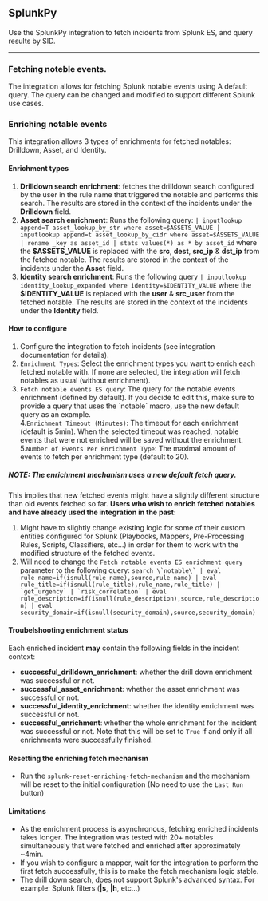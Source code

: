 ## SplunkPy
Use the SplunkPy integration to fetch incidents from Splunk ES, and query results by SID.
***

### Fetching noteble events.
The integration allows for fetching Splunk notable events using A default query. The query can be changed and modified to support different Splunk use cases.

### Enriching notable events
This integration allows 3 types of enrichments for fetched notables: Drilldown, Asset, and Identity.

#### Enrichment types
1. **Drilldown search enrichment**: fetches the drilldown search configured by the user in the rule name that triggered the notable and performs this search. The results are stored in the context of the incidents under the **Drilldown** field.
2. **Asset search enrichment**: Runs the following query:
`| inputlookup append=T asset_lookup_by_str where asset=$ASSETS_VALUE | inputlookup append=t asset_lookup_by_cidr where asset=$ASSETS_VALUE | rename _key as asset_id | stats values(*) as * by asset_id`
where the **$ASSETS_VALUE** is replaced with the **src**, **dest**, **src_ip** & **dst_ip** from the fetched notable. The results are stored in the context of the incidents under the **Asset** field.
3. **Identity search enrichment**: Runs the following query
`| inputlookup identity_lookup_expanded where identity=$IDENTITY_VALUE`
where the **$IDENTITY_VALUE** is replaced with the **user** & **src_user** from the fetched notable. The results are stored in the context of the incidents under the **Identity** field.

#### How to configure
1. Configure the integration to fetch incidents (see integration documentation for details).
2. `Enrichment Types`: Select the enrichment types you want to enrich each fetched notable with. If none are selected, the integration will fetch notables as usual (without enrichment).
3. `Fetch notable events ES query`: The query for the notable events enrichment (defined by default). If you decide to edit this, make sure to provide a query that uses the \`notable\` macro, use the new default query as an example.  
4.`Enrichment Timeout (Minutes)`:  The timeout for each enrichment (default is 5min). When the selected timeout was reached, notable events that were not enriched will be saved without the enrichment.
5.`Number of Events Per Enrichment Type`: The maximal amount of events to fetch per enrichment type (default to 20).

##### NOTE: The enrichment mechanism uses a new default fetch query. 
This implies that new fetched events might have a slightly different structure than old events fetched so far.
**Users who wish to enrich fetched notables and have already used the integration in the past:** 
1. Might have to slightly change existing logic for some of their custom entities configured for Splunk (Playbooks, Mappers, Pre-Processing Rules, Scripts, Classifiers, etc...) in order for them to work with the modified structure of the fetched events. 
2. Will need to change the `Fetch notable events ES enrichment query` parameter to the following query: 
```search \`notable\` | eval rule_name=if(isnull(rule_name),source,rule_name) | eval rule_title=if(isnull(rule_title),rule_name,rule_title) | `get_urgency` | `risk_correlation` | eval rule_description=if(isnull(rule_description),source,rule_description) | eval security_domain=if(isnull(security_domain),source,security_domain)```

#### Troubelshooting enrichment status
Each enriched incident **may** contain the following fields in the incident context:
- **successful_drilldown_enrichment**: whether the drill down enrichment was successful or not.
- **successful_asset_enrichment**: whether the asset enrichment was successful or not.
- **successful_identity_enrichment**: whether the identity enrichment was successful or not.
- **successful_enrichment**: whether the whole enrichment for the incident was successful or not. Note that this will be set to `True` if and only if all enrichments were successfully finished.

#### Resetting the enriching fetch mechanism
- Run the `splunk-reset-enriching-fetch-mechanism` and the mechanism will be reset to the initial configuration (No need to use the `Last Run` button)

#### Limitations
- As the enrichment process is asynchronous, fetching enriched incidents takes longer. The integration was tested with 20+ notables simultaneously that were fetched and enriched after approximately ~4min.
- If you wish to configure a mapper, wait for the integration to perform the first fetch successfully, this is to make the fetch mechanism logic stable.
- The drill down search, does not support Splunk's advanced syntax. For example: Splunk filters (**|s**, **|h**, etc...)  
